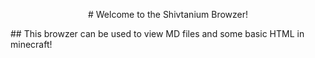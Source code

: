 <p align="center">
  # Welcome to the Shivtanium Browzer!
</p>
## This browzer can be used to view MD files and some basic HTML in minecraft!
